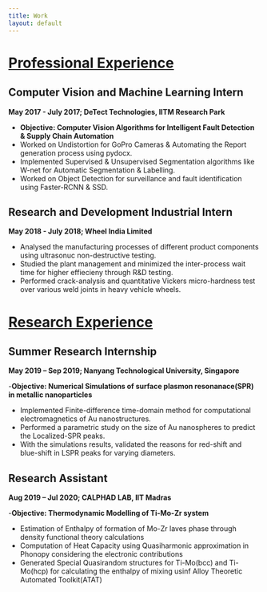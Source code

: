 ```yaml
---
title: Work
layout: default
---
```


# [Professional Experience](#professionalExperience)

## Computer Vision and Machine Learning Intern 
**May 2017 - July 2017; DeTect Technologies, IITM Research Park**

- **Objective: Computer Vision Algorithms for Intelligent Fault Detection & Supply Chain Automation**
- Worked on Undistortion for GoPro Cameras & Automating the Report generation process using pydocx.
- Implemented Supervised & Unsupervised Segmentation algorithms like W-net for Automatic Segmentation & Labelling.
- Worked on Object Detection for surveillance and fault identification using Faster-RCNN & SSD.

## Research and Development Industrial Intern
**May 2018 - July 2018; Wheel India Limited**

- Analysed the manufacturing processes of different product components using ultrasonuc non-destructive testing.
- Studied the plant management and minimized the inter-process wait time for higher effiecieny through R&D testing.
- Performed crack-analysis and quantitative Vickers micro-hardness test over various weld joints in heavy vehicle wheels.


# [Research Experience](#researchExperience)

## Summer Research Internship
**May 2019 – Sep 2019; Nanyang Technological University, Singapore** <br>

-**Objective: Numerical Simulations of surface plasmon resonanace(SPR) in metallic nanoparticles**
- Implemented Finite-difference time-domain method for computational electromagnetics of Au nanostructures.
- Performed a parametric study on the size of Au nanospheres to predict the Localized-SPR peaks.
- With the simulations results, validated the reasons for red-shift and blue-shift in LSPR peaks for varying diameters.

## Research Assistant 
**Aug 2019 – Jul 2020; CALPHAD LAB, IIT Madras** <br>

-**Objective: Thermodynamic Modelling of Ti-Mo-Zr system**
- Estimation of Enthalpy of formation of Mo-Zr laves phase through density functional theory calculations
- Computation of Heat Capacity using Quasiharmonic approximation in Phonopy considering the electronic contributions
- Generated Special Quasirandom structures for Ti-Mo(bcc) and Ti-Mo(hcp) for calculating the enthalpy of mixing usinf Alloy Theoretic Automated Toolkit(ATAT)